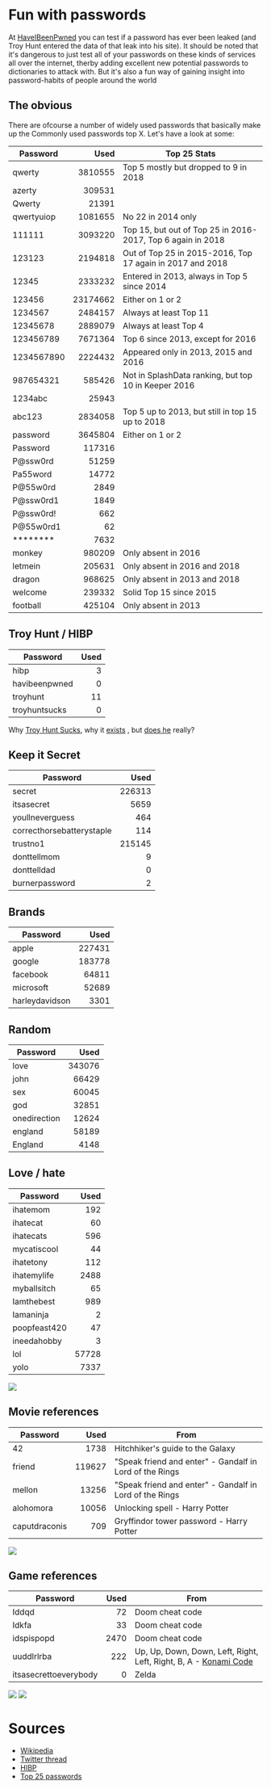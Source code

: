 # Fun with passwords

At [HaveIBeenPwned](https://haveibeenpwned.com/Passwords) you can test if a password has ever been leaked
(and Troy Hunt entered the data of that leak into his site). It should be noted that it's dangerous to just test all of 
your passwords on these kinds of services all over the internet, therby adding excellent new potential passwords 
to dictionaries to attack with. But it's also a fun way of gaining insight into password-habits of people around the world

## The obvious

There are ofcourse a number of widely used passwords that basically make up the Commonly used passwords top X.
Let's have a look at some:

| Password      | Used      | Top 25 Stats                                                  |
| ------------- | --------: | -------------------------------------------------             |
| qwerty        | 3810555   | Top 5 mostly but dropped to 9 in 2018                         |
| azerty        | 309531    |                                                               |
| Qwerty        | 21391     |                                                               |
| qwertyuiop    | 1081655   | No 22 in 2014 only                                            |
| 111111        | 3093220   | Top 15, but out of Top 25 in 2016-2017, Top 6 again in 2018   |
| 123123        | 2194818   | Out of Top 25 in 2015-2016, Top 17 again in 2017 and 2018     |
| 12345         | 2333232   | Entered in 2013, always in Top 5 since 2014                   |
| 123456        | 23174662  | Either on 1 or 2                                              |
| 1234567       | 2484157   | Always at least Top 11                                        |
| 12345678      | 2889079   | Always at least Top 4                                         |
| 123456789     | 7671364   | Top 6 since 2013, except for 2016                             |
| 1234567890    | 2224432   | Appeared only in 2013, 2015 and 2016                          |
| 987654321     | 585426    | Not in SplashData ranking, but top 10 in Keeper 2016          |
| 1234abc       | 25943     |                                                               |
| abc123        | 2834058   | Top 5 up to 2013, but still in top 15 up to 2018              |
| password      | 3645804   | Either on 1 or 2                                              |
| Password      | 117316    |                                                               |
| P@ssw0rd      | 51259     |                                                               |
| Pa55word      | 14772     |                                                               |
| P@55w0rd      | 2849      |                                                               |
| P@ssw0rd1     | 1849      |                                                               |
| P@ssw0rd!     | 662       |                                                               |
| P@55w0rd1     | 62        |                                                               |
| ********      | 7632      |                                                               |
| monkey        | 980209    | Only absent in 2016                                           |
| letmein       | 205631    | Only absent in 2016 and 2018                                  |
| dragon        | 968625    | Only absent in 2013 and 2018                                  |
| welcome       | 239332    | Solid Top 15 since 2015                                       |
| football      | 425104    | Only absent in 2013                                           |

## Troy Hunt / HIBP

| Password      | Used      |
| ------------- | --------: |
| hibp          | 3         |
| havibeenpwned | 0         |
| troyhunt      | 11        |
| troyhuntsucks | 0         |

Why [Troy Hunt Sucks](https://www.youtube.com/watch?v=cyQ4PjUnclM), why it 
[exists](https://www.youtube.com/watch?v=-MUhcgXBj_A&feature=youtu.be&list=PL03Lrmd9CiGewi0lbnahxEpisoP5WZocX&t=2141)
, but [does he](https://troyhuntsucks.com/) really?


## Keep it Secret

| Password                  | Used      |
| ------------------------- | --------: |
| secret                    | 226313    |
| itsasecret                | 5659      |
| youllneverguess           | 464       |
| correcthorsebatterystaple | 114       |
| trustno1                  | 215145    |
| donttellmom               | 9         |
| donttelldad               | 0         |
| burnerpassword            | 2         |


## Brands

| Password      | Used      |
| ------------- | --------: |
| apple         | 227431    |
| google        | 183778    |
| facebook      | 64811     |
| microsoft     | 52689     |
| harleydavidson| 3301      |


## Random

| Password      | Used      |
| ------------- | --------: |
| love          | 343076    |
| john          | 66429     |
| sex           | 60045     |
| god           | 32851     |
| onedirection  | 12624     |
| england       | 58189     |
| England       | 4148      |



## Love / hate
| Password      | Used  |
| ------------- | ----: |
| ihatemom      | 192   |
| ihatecat      | 60    |
| ihatecats     | 596   |
| mycatiscool   | 44    |
| ihatetony     | 112   |
| ihatemylife   | 2488  |
| myballsitch   | 65    |
| Iamthebest    | 989   |
| Iamaninja     | 2     |
| poopfeast420  | 47    |
| ineedahobby   | 3     |
| lol           | 57728 |
| yolo          | 7337  |

![](cat.jpg)

## Movie references

| Password      | Used      | From                                                      |
| ------------- | ----:     | --------------------------------------------------------- |
| 42            | 1738      | Hitchhiker's guide to the Galaxy                          |
| friend        | 119627    | "Speak friend and enter" - Gandalf in Lord of the Rings   |
| mellon        | 13256     | "Speak friend and enter" - Gandalf in Lord of the Rings   |
| alohomora     | 10056     | Unlocking spell - Harry Potter                            |
| caputdraconis | 709       | Gryffindor tower password - Harry Potter                  |

![](friend.jpg)


## Game references

| Password              | Used      | From                                                                      |
| --------------------- | ----:     | ------------------------------------------------------------------------- |
| Iddqd                 | 72        | Doom cheat code                                                           |
| Idkfa                 | 33        | Doom cheat code                                                           |
| idspispopd            | 2470      | Doom cheat code                                                           |
| uuddlrlrba            | 222       | Up, Up, Down, Down, Left, Right, Left, Right, B, A - [Konami Code](https://en.wikipedia.org/wiki/Konami_Code) |
| itsasecrettoeverybody | 0         | Zelda                                                                     |

![](konamicode.jpg)
![](zelda.gif)

# Sources

* [Wikipedia](https://en.wikipedia.org/wiki/List_of_the_most_common_passwords)
* [Twitter thread](https://twitter.com/tonynorthrup/status/1087818989147959298)
* [HIBP](https://haveibeenpwned.com/Passwords)
* [Top 25 passwords](https://en.wikipedia.org/wiki/List_of_the_most_common_passwords)